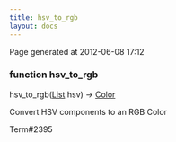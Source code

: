 ```yaml
---
title: hsv_to_rgb
layout: docs
---
```


<div class="bottom_right_note">Page generated at 2012-06-08 17:12</div>
<h3><span class="minor">function</span> hsv_to_rgb</h3>

hsv_to_rgb(<a href="/docs/List.html">List</a> hsv) -> <a href="/docs/Color.html">Color</a>
<p>Convert HSV components to an RGB Color</p>

<p><span class="extra_minor">Term#2395</span></p>
